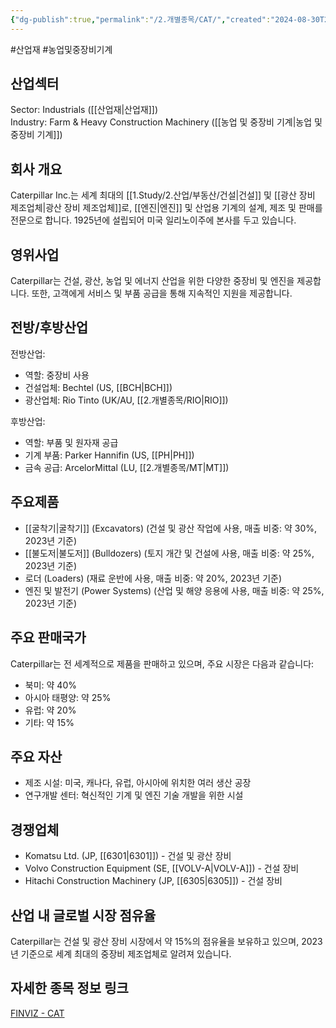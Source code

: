 ```yaml
---
{"dg-publish":true,"permalink":"/2.개별종목/CAT/","created":"2024-08-30T20:59:25.320+09:00","updated":"2025-06-03T20:05:58.157+09:00"}
---
```


#산업재 #농업및중장비기계 

## 산업섹터

Sector: Industrials ([[산업재\|산업재]])  
Industry: Farm & Heavy Construction Machinery ([[농업 및 중장비 기계\|농업 및 중장비 기계]])

## 회사 개요

Caterpillar Inc.는 세계 최대의 [[1.Study/2.산업/부동산/건설\|건설]] 및 [[광산 장비 제조업체\|광산 장비 제조업체]]로, [[엔진\|엔진]] 및 산업용 기계의 설계, 제조 및 판매를 전문으로 합니다. 1925년에 설립되어 미국 일리노이주에 본사를 두고 있습니다.

## 영위사업

Caterpillar는 건설, 광산, 농업 및 에너지 산업을 위한 다양한 중장비 및 엔진을 제공합니다. 또한, 고객에게 서비스 및 부품 공급을 통해 지속적인 지원을 제공합니다.

## 전방/후방산업

전방산업:

- 역할: 중장비 사용
- 건설업체: Bechtel (US, [[BCH\|BCH]])
- 광산업체: Rio Tinto (UK/AU, [[2.개별종목/RIO\|RIO]])

후방산업:

- 역할: 부품 및 원자재 공급
- 기계 부품: Parker Hannifin (US, [[PH\|PH]])
- 금속 공급: ArcelorMittal (LU, [[2.개별종목/MT\|MT]])

## 주요제품

- [[굴착기\|굴착기]] (Excavators) (건설 및 광산 작업에 사용, 매출 비중: 약 30%, 2023년 기준)
- [[불도저\|불도저]] (Bulldozers) (토지 개간 및 건설에 사용, 매출 비중: 약 25%, 2023년 기준)
- 로더 (Loaders) (재료 운반에 사용, 매출 비중: 약 20%, 2023년 기준)
- 엔진 및 발전기 (Power Systems) (산업 및 해양 응용에 사용, 매출 비중: 약 25%, 2023년 기준)

## 주요 판매국가

Caterpillar는 전 세계적으로 제품을 판매하고 있으며, 주요 시장은 다음과 같습니다:

- 북미: 약 40%
- 아시아 태평양: 약 25%
- 유럽: 약 20%
- 기타: 약 15%

## 주요 자산

- 제조 시설: 미국, 캐나다, 유럽, 아시아에 위치한 여러 생산 공장
- 연구개발 센터: 혁신적인 기계 및 엔진 기술 개발을 위한 시설

## 경쟁업체

- Komatsu Ltd. (JP, [[6301\|6301]]) - 건설 및 광산 장비
- Volvo Construction Equipment (SE, [[VOLV-A\|VOLV-A]]) - 건설 장비
- Hitachi Construction Machinery (JP, [[6305\|6305]]) - 건설 장비

## 산업 내 글로벌 시장 점유율

Caterpillar는 건설 및 광산 장비 시장에서 약 15%의 점유율을 보유하고 있으며, 2023년 기준으로 세계 최대의 중장비 제조업체로 알려져 있습니다.

## 자세한 종목 정보 링크

[FINVIZ - CAT](https://finviz.com/quote.ashx?t=CAT)